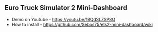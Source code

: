 ## Euro Truck Simulator 2 Mini-Dashboard

* Demo on Youtube - https://youtu.be/1BQdSLZSP8Q
* How to install - https://github.com/Sebos75/ets2-mini-dashboard/wiki
